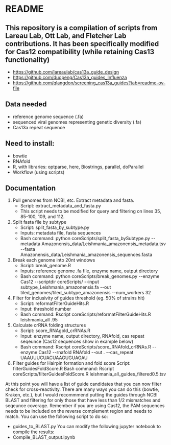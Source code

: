 # README

## This repository is a compilation of scripts from Lareau Lab, Ott Lab, and Fletcher Lab contributions. It has been specifically modified for Cas12 compatibility (while retaining Cas13 functionality)
* https://github.com/lareaulab/cas13a_guide_design
* https://github.com/duopeng/Cas13a_guides_Influenza
* https://github.com/qlangdon/screening_cas13a_guides?tab=readme-ov-file

## Data needed
* reference genome sequence (.fa)
* sequenced viral genomes representing genetic diversity (.fa)
* Cas13a repeat sequence

## Need to install:
* bowtie
* RNAfold
* R, with libraries: optparse, here, Biostrings, parallel, doParallel
* Workflow (using scripts)

## Documentation
1. Pull genomes from NCBI, etc. Extract metadata and fasta.
   * Script: extract_metadata_and_fasta.py
   * This script needs to be modified for query and filtering on lines 35, 85-100, 109, and 112.
2. Split fasta file by subtype
   * Script: split_fasta_by_subtype.py
   * Inputs: metadata file, fasta sequences
   * Bash command: python coreScripts/split_fasta_bySubtype.py --metadata Amazonensis_data/Leishmania_amazonensis_metadata.tsv --fasta Amazonensis_data/Leishmania_amazonensis_sequences.fasta
3. Break each genome into 20nt windows
   * Script: break_genome.R
   * Inputs: reference genome .fa file, enzyme name, output directory
   * Bash command: python coreScripts/break_genomes.py --enzyme Cas12 --scriptdir coreScripts/ --input subtype_Leishmania_amazonensis.fa --out tiled_genomes/tiled_subtype_amazonensis --num_workers 32
4. Filter for inclusivity of guides threshold (eg. 50% of strains hit)
   * Script: reformatFilterGuideHits.R
   * Input: threshold number
   * Bash command: Rscript coreScripts/reformatFilterGuideHits.R leishmania_all .95
5. Calculate crRNA folding structures
   * Script: score_RNAgold_crRNAs.R
   * Input: enzyme name, output directory, RNAfold, cas repeat seqeunce (Cas12 sequences show in example below)
   * Bash command: Rscript coreScripts/score_RNAfold_crRNAs.R --enzyme Cas12 --rnafold RNAfold --out . --cas_repeat UAAUUUCUACUAAGUGUAGAU
6. Filter guides for Hairpin formation and fold score
   Script: filterGuidesFoldScore.R
   Bash command: Rscript coreScripts/filterGuidesFoldScore.R leishmania_all_guides_filtered0.5.tsv

At this point you will have a list of guide candidates that you can now filter check for cross-reactivity. There are many ways you can do this (bowtie, Kraken, etc.), but I would recommmend putting the guides through NCBI BLAST and filtering for only those that have less than 1/2 mismatches and seqeunce coverage. Remember if you are using Cas12, the PAM sequences needs to be included on the reverse complement region and needs to match. You can use the following script to do so:
* guides_to_BLAST.py
You can modify the following jupyter notebook to compile the results:
* Compile_BLAST_output.ipynb
